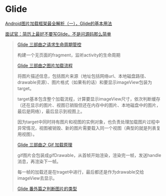 # Glide

[Android图片加载框架最全解析（一），Glide的基本用法](https://blog.csdn.net/guolin_blog/article/details/53759439)

[面试官：简历上最好不要写Glide，不是问源码那么简单](https://juejin.im/post/5dbeda27e51d452a161e00c8#heading-3)

> [Glide 三部曲之请求生命周期管控](https://www.jianshu.com/p/738ad4c99e44)
>
> 构建一个无页面的fragment，监听activity的生命周期
>
> [Glide 三部曲之图片加载流程](https://www.jianshu.com/p/9f5d95632120)
>
> 将图片描述信息，包括图片来源（地址包括网络url、本地磁盘路径、drawable资源）、图片格式（如果有的话）和要显示imageView包装为target。
>
> target基本包含整个加载流程，计算要显示imageView尺寸，依次判断缓存（还在显示的图片、视图已销毁但还在内存中的图片、本地磁盘中的图片，最后是网络），最后显示到视图上。
>
> 因为target中同时持有图片和视图的实例对象，也负责处理加载图片过程中异常情况，视图被销毁、新的图片需要载入同一个视图（典型的就是列表复用视图）。
>
> [Glide 三部曲之 Gif 加载原理](https://www.jianshu.com/p/f4f05cf8a5a7)
>
> gif图片会包装成gifDrawable，从首帧开始渲染，渲染完一帧，发送handle消息，再渲染下一帧。
>
> 每一帧的加载还是在traget中进行，最后都还是作为drawable交给imageView去显示。
>
> [Glide 番外篇之判断图片的类型](https://www.jianshu.com/p/03b6e71e9025)

